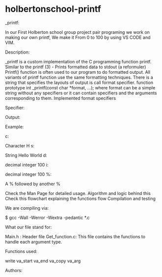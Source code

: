 # holbertonschool-printf
_printf:

In our First Holberton school group project pair programing we work on making our own printf,
We make it From 0 to 100 by using VS CODE and VIM.

Description: 

_printf is a custom implementation of the C programming function printf. Similar to the printf (3) - Prints formatted data to stdout
(a reformuler)
Printf() function is often used to our program to do formatted output. All variants of printf function use the same formatting techniques. There is a string that specifies the layouts of output is call format specifier.
function prototype
int _printf(const char *format, ...);
where format can be a simple string without any specifiers or it can contain specifiers and the arguments corresponding to them.
Implemented format specifiers
 
Specifier:

Output:

Example:

c:

Character
H
s:

String
Hello World
d:

decimal integer
100
i:

decimal integer
100
%:

A % followed by another
%

 
Check the Man Page for detailed usage.
Algorithm and logic behind this
Check this flowchart explaining the functions flow
Compilation and testing

We are compiling via:

$ gcc -Wall -Werror -Wextra -pedantic *.c

What our file stand for:

Main.h : Header file
Get_function.c:  This file contains the functions to handle each argument type.

Functions used:

write
va_start
va_end
va_copy
va_arg

Authors:


